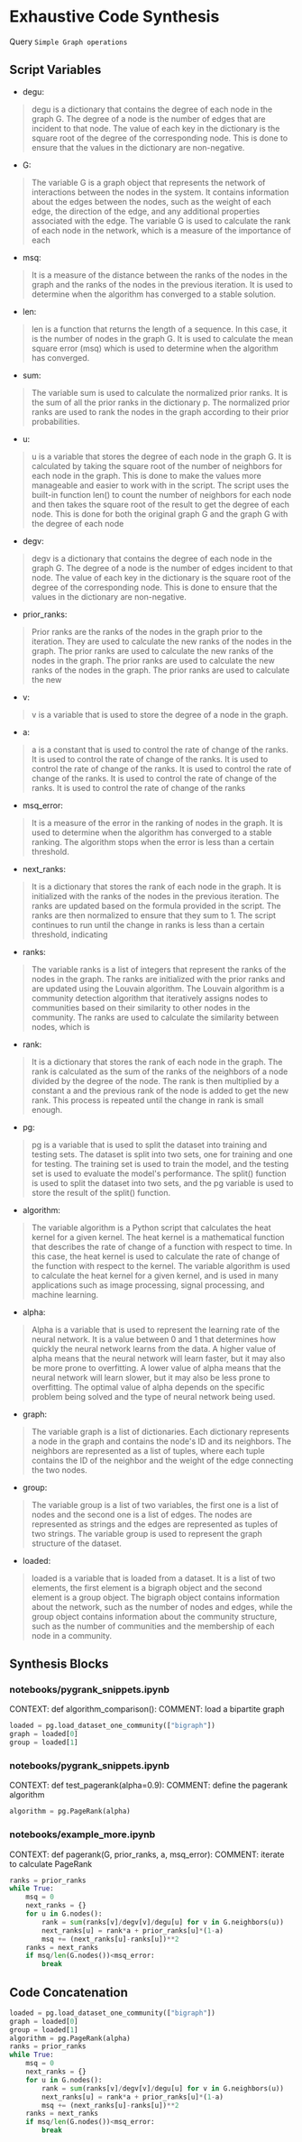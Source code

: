 # Exhaustive Code Synthesis
Query `Simple Graph operations`
## Script Variables
- degu:<br>
>degu is a dictionary that contains the degree of each node in the graph G. The degree of a node is the number of edges that are incident to that node. The value of each key in the dictionary is the square root of the degree of the corresponding node. This is done to ensure that the values in the dictionary are non-negative.
- G:<br>
>The variable G is a graph object that represents the network of interactions between the nodes in the system. It contains information about the edges between the nodes, such as the weight of each edge, the direction of the edge, and any additional properties associated with the edge. The variable G is used to calculate the rank of each node in the network, which is a measure of the importance of each
- msq:<br>
>It is a measure of the distance between the ranks of the nodes in the graph and the ranks of the nodes in the previous iteration. It is used to determine when the algorithm has converged to a stable solution.
- len:<br>
>len is a function that returns the length of a sequence. In this case, it is the number of nodes in the graph G. It is used to calculate the mean square error (msq) which is used to determine when the algorithm has converged.
- sum:<br>
>The variable sum is used to calculate the normalized prior ranks. It is the sum of all the prior ranks in the dictionary p. The normalized prior ranks are used to rank the nodes in the graph according to their prior probabilities.
- u:<br>
>u is a variable that stores the degree of each node in the graph G. It is calculated by taking the square root of the number of neighbors for each node in the graph. This is done to make the values more manageable and easier to work with in the script. The script uses the built-in function len() to count the number of neighbors for each node and then takes the square root of the result to get the degree of each node. This is done for both the original graph G and the graph G with the degree of each node
- degv:<br>
>degv is a dictionary that contains the degree of each node in the graph G. The degree of a node is the number of edges incident to that node. The value of each key in the dictionary is the square root of the degree of the corresponding node. This is done to ensure that the values in the dictionary are non-negative.
- prior_ranks:<br>
>Prior ranks are the ranks of the nodes in the graph prior to the iteration. They are used to calculate the new ranks of the nodes in the graph. The prior ranks are used to calculate the new ranks of the nodes in the graph. The prior ranks are used to calculate the new ranks of the nodes in the graph. The prior ranks are used to calculate the new
- v:<br>
>v is a variable that is used to store the degree of a node in the graph.
- a:<br>
>a is a constant that is used to control the rate of change of the ranks. It is used to control the rate of change of the ranks. It is used to control the rate of change of the ranks. It is used to control the rate of change of the ranks. It is used to control the rate of change of the ranks. It is used to control the rate of change of the ranks
- msq_error:<br>
>It is a measure of the error in the ranking of nodes in the graph. It is used to determine when the algorithm has converged to a stable ranking. The algorithm stops when the error is less than a certain threshold.
- next_ranks:<br>
>It is a dictionary that stores the rank of each node in the graph. It is initialized with the ranks of the nodes in the previous iteration. The ranks are updated based on the formula provided in the script. The ranks are then normalized to ensure that they sum to 1. The script continues to run until the change in ranks is less than a certain threshold, indicating
- ranks:<br>
>The variable ranks is a list of integers that represent the ranks of the nodes in the graph. The ranks are initialized with the prior ranks and are updated using the Louvain algorithm. The Louvain algorithm is a community detection algorithm that iteratively assigns nodes to communities based on their similarity to other nodes in the community. The ranks are used to calculate the similarity between nodes, which is
- rank:<br>
>It is a dictionary that stores the rank of each node in the graph. The rank is calculated as the sum of the ranks of the neighbors of a node divided by the degree of the node. The rank is then multiplied by a constant a and the previous rank of the node is added to get the new rank. This process is repeated until the change in rank is small enough.
- pg:<br>
>pg is a variable that is used to split the dataset into training and testing sets. The dataset is split into two sets, one for training and one for testing. The training set is used to train the model, and the testing set is used to evaluate the model's performance. The split() function is used to split the dataset into two sets, and the pg variable is used to store the result of the split() function.
- algorithm:<br>
>The variable algorithm is a Python script that calculates the heat kernel for a given kernel. The heat kernel is a mathematical function that describes the rate of change of a function with respect to time. In this case, the heat kernel is used to calculate the rate of change of the function with respect to the kernel. The variable algorithm is used to calculate the heat kernel for a given kernel, and is used in many applications such as image processing, signal processing, and machine learning.
- alpha:<br>
>Alpha is a variable that is used to represent the learning rate of the neural network. It is a value between 0 and 1 that determines how quickly the neural network learns from the data. A higher value of alpha means that the neural network will learn faster, but it may also be more prone to overfitting. A lower value of alpha means that the neural network will learn slower, but it may also be less prone to overfitting. The optimal value of alpha depends on the specific problem being solved and the type of neural network being used.
- graph:<br>
>The variable graph is a list of dictionaries. Each dictionary represents a node in the graph and contains the node's ID and its neighbors. The neighbors are represented as a list of tuples, where each tuple contains the ID of the neighbor and the weight of the edge connecting the two nodes.
- group:<br>
>The variable group is a list of two variables, the first one is a list of nodes and the second one is a list of edges. The nodes are represented as strings and the edges are represented as tuples of two strings. The variable group is used to represent the graph structure of the dataset.
- loaded:<br>
>loaded is a variable that is loaded from a dataset. It is a list of two elements, the first element is a bigraph object and the second element is a group object. The bigraph object contains information about the network, such as the number of nodes and edges, while the group object contains information about the community structure, such as the number of communities and the membership of each node in a community.
## Synthesis Blocks
### notebooks/pygrank_snippets.ipynb
CONTEXT: def algorithm_comparison(): COMMENT: load a bipartite graph
```python
loaded = pg.load_dataset_one_community(["bigraph"])
graph = loaded[0]
group = loaded[1]
```

### notebooks/pygrank_snippets.ipynb
CONTEXT: def test_pagerank(alpha=0.9): COMMENT: define the pagerank algorithm
```python
algorithm = pg.PageRank(alpha)
```

### notebooks/example_more.ipynb
CONTEXT: def pagerank(G, prior_ranks, a, msq_error): COMMENT: iterate to calculate PageRank
```python
ranks = prior_ranks
while True:
    msq = 0
    next_ranks = {}
    for u in G.nodes():
        rank = sum(ranks[v]/degv[v]/degu[u] for v in G.neighbors(u))
        next_ranks[u] = rank*a + prior_ranks[u]*(1-a)
        msq += (next_ranks[u]-ranks[u])**2
    ranks = next_ranks
    if msq/len(G.nodes())<msq_error:
        break
```

## Code Concatenation
```python
loaded = pg.load_dataset_one_community(["bigraph"])
graph = loaded[0]
group = loaded[1]
algorithm = pg.PageRank(alpha)
ranks = prior_ranks
while True:
    msq = 0
    next_ranks = {}
    for u in G.nodes():
        rank = sum(ranks[v]/degv[v]/degu[u] for v in G.neighbors(u))
        next_ranks[u] = rank*a + prior_ranks[u]*(1-a)
        msq += (next_ranks[u]-ranks[u])**2
    ranks = next_ranks
    if msq/len(G.nodes())<msq_error:
        break
```
